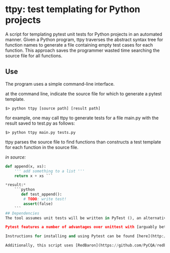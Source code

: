 # ttpy: test templating for Python projects
A script for templating pytest unit tests for Python projects in an automated manner. Given a Python program, ttpy traverses the abstract syntax tree for function names to generate a file containing empty test cases for each function. This approach saves the programmer wasted time searching the source file for all functions.

## Use
The program uses a simple command-line interface.

at the command line, indicate the source file for which to generate a pytest template.

    $> python ttpy [source path] [result path]

for example, one may call ttpy to generate tests for a file main.py with the result saved to test.py as follows:

    $> python ttpy main.py tests.py

ttpy parses the source file to find functions than constructs a test template for each function in the source file.

*in source:*
```python
def append(x, xs):
    ''' add something to a list '''
    return x + xs ```

*result:*
    ```python
       def test_append():
        # TODO: write test!
        assert(false)
    ```
## Dependencies
The tool assumes unit tests will be written in PyTest (), an alternative to Python's built-in unittest module.

Pytest features a number of advantages over unittest with [arguably better (or equivilent) functionality](http://halfcooked.com/presentations/pyconau2013/why_I_use_pytest.html).

Instructions for installing and using Pytest can be found [here](http://doc.pytest.org/en/latest/getting-started.html)

Additionally, this script uses [RedBaron](https://github.com/PyCQA/redbaron) to traverse the source file's abstract syntax tree.
